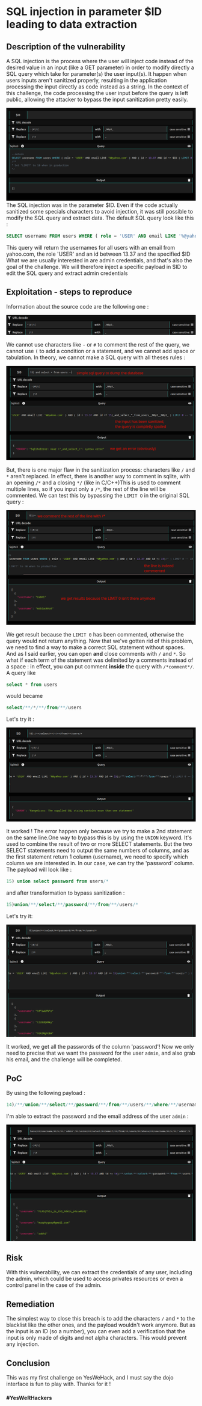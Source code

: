 # SQL injection in parameter $ID leading to data extraction
## Description of the vulnerability
A SQL injection is the process where the user will inject code instead of the desired value in an input (like a GET parameter) in order to modify directly a SQL query which take for parameter(s) the user input(s). It happen when users inputs aren't sanitized properly, resulting in the application processing the input directly as code instead as a string.
In the context of this challenge, the code processing the user input before the query is left public, allowing the attacker to bypass the input sanitization pretty easily.

![](img/ywh-1.png)
The SQL injection was in the parameter $ID. Even if the code actually sanitized some specials characters to avoid injection, it was still possible to modify the SQL query and extract data.
The default SQL query look like this :
```sql
SELECT username FROM users WHERE ( role = 'USER' AND email LIKE '%@yahoo.com' ) AND ( id > 13.37 AND id <= $ID ) LIMIT 0
```
This query will return the usernames for all users with an email from yahoo.com, the role 'USER' and an id between 13.37 and the specified $ID
What we are usually interested in are admin credentials, and that's also the goal of the challenge. 
We will therefore inject a specific payload in $ID to edit the SQL query and extract admin credentials
##  Exploitation - steps to reproduce
Information about the source code are the following one : 

![](img/ywh-2.png)

We cannot use characters like `-` or `#` to comment the rest of the query, we cannot use `(` to add a condition or a statement, and we cannot add space or tabulation. In theory, we cannot make a SQL query with all theses rules :

![](img/ywh-3.png)

But, there is one major flaw in the sanitization process: characters like `/` and `*` aren't replaced. 
In effect, there is another way to comment in sqlite, with an opening `/*` and a closing `*/` (like in C/C++)This is used to comment multiple lines, so if you input only a `/*`, the rest of the line will be commented. We can test this by bypassing the `LIMIT O` in the original SQL query :

![](img/ywh-4.png)

We get result because the `LIMIT 0` has been commented, otherwise the query would not return anything.
Now that we've gotten rid of this problem, we need to find a way to make a correct SQL statement without spaces.
And as I said earlier, you can open **and** close comments with `/` and `*`. So what if each term of the statement was delimited by a comments instead of a space : in effect, you can put comment **inside** the query with `/*comment*/`. 
A query like 
```sql
select * from users
```
would became 
```sql
select/**/*/**/from/**/users
```
Let's try it :

![](img/ywh-5.png)

It worked ! The error happen only because we try to make a 2nd statement on the same line.One way to bypass this is by using the `UNION` keyword. It's used to combine the result of two or more SELECT statements. But the two SELECT statements need to output the same numbers of columns, and as the first statement return 1 column (username), we need to specify which column we are interested in. In our case, we can try the 'password' column. The payload will look like :
```sql
15) union select password from users/*
``` 
and after transformation to bypass sanitization :
```sql
15)union/**/select/**/password/**/from/**/users/*
``` 
Let's try it:

![](img/ywh-6.png)

It worked, we get all the passwords of the column 'password'! Now we only need to precise that we want the password for the user `admin`, and also grab his email, and the challenge will be completed. 
## PoC

By using the following payload :
```sql
14)/**/union/**/select/**/password/**/from/**/users/**/where/**/username/**/=/**/'admin'/**/union/**/select/**/email/**/from/**/users/**/where/**/username/**/=/**/'admin'/*
```
I'm able to extract the password and the email address of the user `admin` :

![](img/ywh-7.png)

## Risk
With this vulnerability, we can extract the credentials of any user, including the admin, which could be used to access privates resources or even a control panel in the case of the admin. 
## Remediation
The simplest way to close this breach is to add the characters `/` and `*` to the blacklist like the other ones, and the payload wouldn't work anymore. But as the input is an ID (so a number), you can even add a verification that the input is only made of digits and not alpha characters. This would prevent any injection.
## Conclusion
This was my first challenge on YesWeHack, and I must say the dojo interface is fun to play with. Thanks for it !
#### #YesWeRHackers